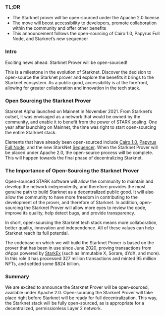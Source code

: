 ### TL;DR

* The Starknet prover will be open-sourced under the Apache 2.0 license
* The move will boost accessibility to developers, promote collaboration within the community and offer other benefits
* This announcement follows the open-sourcing of Cairo 1.0, Papyrus Full Node, and Starknet’s new sequencer

### Intro

Exciting news ahead: Starknet Prover will be open-sourced!

This is a milestone in the evolution of Starknet. Discover the decision to open-source the Starknet prover and explore the benefits it brings to the Starknet ecosystem. As a public good, accessibility is at the forefront, allowing for greater collaboration and innovation in the tech stack.

### Open Sourcing the Starknet Prover

Starknet Alpha launched on Mainnet in November 2021. From Starknet’s outset, it was envisaged as a network that would be owned by the community, and enable it to benefit from the power of STARK scaling. One year after launching on Mainnet, the time was right to start open-sourcing the entire Starknet stack.

Elements that have already been open-sourced include [Cairo 1.0](https://medium.com/starkware/open-sourcing-cairo-1-0-b3100a664bb0), [Papyrus Full Node](https://medium.com/starkware/papyrus-an-open-source-starknet-full-node-396f7cd90202), and the new StarkNet [Sequencer](https://starkware.medium.com/starknets-new-sequencer-339e63845003). When the Starknet Prover will be placed under Apache 2.0, the open-source process will be complete. This will happen towards the final phase of decentralizing Starknet.

### The Importance of Open-Sourcing the Starknet Prover

Open-sourced STARK software will allow the community to maintain and develop the network independently, and therefore provides the most genuine path to build Starknet as a decentralized public good. It will also allow the community to have more freedom in contributing to the development of the prover, and therefore of Starknet. In addition, open-sourcing the Starknet Prover will allow more eyes to review the code, improve its quality, help detect bugs, and provide transparency.

In short, open-sourcing the Starknet tech stack means more collaboration, better quality, innovation and independence. All of these values can help Starknet reach its full potential.

The codebase on which we will build the Starknet Prover is based on the prover that has been in use since June 2020, proving transactions from dApps powered by [StarkEx](https://medium.com/starkware/starks-starkex-and-starknet-9a426680745a) (such as Immutable X, Sorare, dYdX, and more). In this role it has processed 327 million transactions and minted 95 million NFTs, and settled some $824 billion.

### Summary

We are excited to announce the Starknet Prover will be open-sourced, available under Apache 2.0. Open-sourcing the Starknet Prover will take place right before Starknet will be ready for full decentralization. This way, the Starknet stack will be fully open-sourced, as is appropriate for a decentralized, permissionless Layer 2 network.